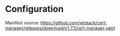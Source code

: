 # Configuration
Manifest source:
https://github.com/jetstack/cert-manager/releases/download/v1.7.1/cert-manager.yaml
